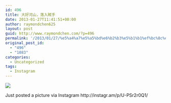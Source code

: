 ```yaml
---
id: 496
title: 大好河山，落入賊手
date: 2013-01-27T11:41:51+00:00
author: raymondchen625
layout: post
guid: http://www.raymondchen.com/?p=496
permalink: '/2013/01/27/%e5%a4%a7%e5%a5%bd%e6%b2%b3%e5%b1%b1%ef%bc%8c%e8%90%bd%e5%85%a5%e8%b3%8a%e6%89%8b/'
original_post_id:
  - "496"
  - "1083"
categories:
  - Uncategorized
tags:
  - Instagram
---
```

<div>
  <img src='http://distilleryimage1.s3.amazonaws.com/6dc056a6683311e2ae9922000a1f9b71_7.jpg' style='max-width:600px;' /></p> 
  
  <div>
    Just posted a picture via Instagram http://instagr.am/p/U-PSr2r0Q1/
  </div>
</div>